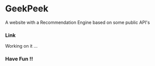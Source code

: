 # GeekPeek

A website with a Recommendation Engine based on some public API's

### Link 
Working on it ... 

### Have Fun !!
